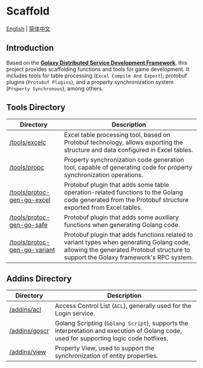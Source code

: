 # Scaffold
[English](./README.md) | [简体中文](./README.zh_CN.md)

## Introduction
Based on the [**Golaxy Distributed Service Development Framework**](https://github.com/pangdogs/framework), this project provides scaffolding functions and tools for game development. It includes tools for table processing (`Excel Compile And Export`), protobuf plugins (`Protobuf Plugins`), and a property synchronization system (`Property Synchronous`), among others.

## Tools Directory
| Directory | Description                                                                                                                                                                       |
| --------- |-----------------------------------------------------------------------------------------------------------------------------------------------------------------------------------|
| [/tools/excelc](https://github.com/pangdogs/scaffold/tree/main/tools/excelc) | Excel table processing tool, based on Protobuf technology, allows exporting the structure and data configured in Excel tables.                                                    |
| [/tools/propc](https://github.com/pangdogs/scaffold/tree/main/tools/propc) | Property synchronization code generation tool, capable of generating code for property synchronization operations.                                                                |
| [/tools/protoc-gen-go-excel](https://github.com/pangdogs/scaffold/tree/main/tools/protoc-gen-go-excel) | Protobuf plugin that adds some table operation-related functions to the Golang code generated from the Protobuf structure exported from Excel tables.                             |
| [/tools/protoc-gen-go-safe](https://github.com/pangdogs/scaffold/tree/main/tools/protoc-gen-go-safe) | Protobuf plugin that adds some auxiliary functions when generating Golang code.                                                                                                   |
| [/tools/protoc-gen-go-variant](https://github.com/pangdogs/scaffold/tree/main/tools/protoc-gen-go-variant) | Protobuf plugin that adds functions related to variant types when generating Golang code, allowing the generated Protobuf structure to support the Golaxy framework's RPC system. |

## Addins Directory
| Directory                                                                    | Description                                                                                                                                |
|------------------------------------------------------------------------------|--------------------------------------------------------------------------------------------------------------------------------------------|
| [/addins/acl](https://github.com/pangdogs/scaffold/tree/main/addins/acl)     | Access Control List (`ACL`), generally used for the Login service.                                                                     |
| [/addins/goscr](https://github.com/pangdogs/scaffold/tree/main/addins/goscr) | Golang Scripting (`Golang Script`), supports the interpretation and execution of Golang code, used for supporting logic code hotfixes. |
| [/addins/view](https://github.com/pangdogs/scaffold/tree/main/addins/view)   | Property View, used to support the synchronization of entity properties.                                                                   |
